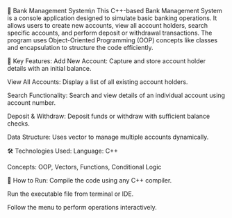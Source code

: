 💼 Bank Management System\n
This C++-based Bank Management System is a console application designed to simulate basic banking operations. It allows users to create new accounts, view all account holders, search specific accounts, and perform deposit or withdrawal transactions. The program uses Object-Oriented Programming (OOP) concepts like classes and encapsulation to structure the code efficiently.

🔧 Key Features:
Add New Account: Capture and store account holder details with an initial balance.

View All Accounts: Display a list of all existing account holders.

Search Functionality: Search and view details of an individual account using account number.

Deposit & Withdraw: Deposit funds or withdraw with sufficient balance checks.

Data Structure: Uses vector to manage multiple accounts dynamically.

🛠️ Technologies Used:
Language: C++

Concepts: OOP, Vectors, Functions, Conditional Logic

📌 How to Run:
Compile the code using any C++ compiler.

Run the executable file from terminal or IDE.

Follow the menu to perform operations interactively.
